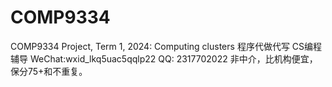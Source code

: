 # COMP9334
COMP9334 Project, Term 1, 2024: Computing clusters
程序代做代写 CS编程辅导
WeChat:wxid_lkq5uac5qqlp22
QQ: 2317702022
非中介，比机构便宜，保分75+和不重复。
